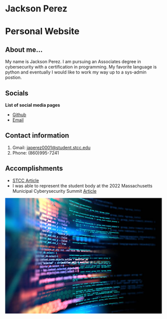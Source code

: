 # Jackson Perez

# Personal Website 

## About me...
My name is Jackson Perez.  I am pursuing an Associates degree in cybersecurity with a certification in programming.  My favorite language is python and eventually I would like to work my way up to a sys-admin postion.
 
## Socials
**List of social media pages** 
- [Github](https://github.com/Jperez3313)
- [Email](https://gmail.com)


## Contact information 
1. Gmail: japerez0001@student.stcc.edu
2. Phone: (860)995-7241

## Accomplishments
- [STCC Article](https://www.stcc.edu/about-stcc/news/a-passion-for-computers-draws-student-to-stcc-cybersecurity-program.html?fbclid=IwAR0YU0niKs-EzHHDXXOzPmzCz7AtqQ7hVEweDAp_9QvDRGR70_iVJgUw4RE)
- I was able to represent the student body at the 2022 Massachusetts Municipal Cyberysecurity Summit [Article](https://www.govtech.com/security/massachusetts-hopes-to-build-workforce-with-socs-cyber-ranges)

![Coding Image](./Images/Coding.jpg "Coding")

